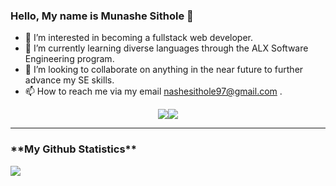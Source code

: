### Hello, My name is Munashe Sithole 👋

<!--
**Munasi97/munasi97** is a ✨ _special_ ✨ repository because its `README.md` (this file) appears on your GitHub profile.

Here are some ideas to get you started:

- 🔭 I’m currently working on ...
- 🌱 I’m currently learning ...
- 👯 I’m looking to collaborate on ...
- 🤔 I’m looking for help with ...
- 💬 Ask me about ...
- 📫 How to reach me: ...
- 😄 Pronouns: ...
- ⚡ Fun fact: ...
-->

- 👀 I’m interested in becoming a fullstack web developer.
- 🌱 I’m currently learning diverse languages through the ALX Software Engineering program.
- 💞️ I’m looking to collaborate on anything in the near future to further advance my SE skills.
- 📫 How to reach me via my email nashesithole97@gmail.com .

<p align="center">
  <a href="https://www.github.com/munasi97" target="_blank" rel="noreferrer"><img
src="https://img.shields.io/github/followers/munasi97?logo=github&style=for-the-badge&color=0891b2&labelColor=1c1917" /></a><a href="https://www.twitter.com/Nashesi97" target="_blank" rel="noreferrer"><img
src="https://img.shields.io/twitter/follow/Nashesi97_?logo=twitter&style=for-the-badge&color=0891b2&labelColor=1c1917"
/></a>
</p>





---

<h3>**My Github Statistics**</h3>

<img 
   src="https://github-readme-stats.vercel.app/api?username=munasi97&show_icons=true&theme=tokyonight" 
/>
